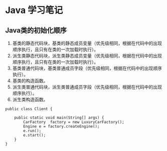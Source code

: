 # Java 学习笔记
## Java类的初始化顺序

1. 基类的静态代码块，基类的静态成员变量（优先级相同，根据在代码中的出现顺序执行，且只有在类的一次加载时执行）。
2. 派生类静态代码块，派生类静态成员变量（优先级相同，根据在代码中的出现顺序执行，且只有在类的一次加载时执行）。
3. 基类普通代码块，基类普通成员字段（优先级相同，根据在代码中的出现顺序执行）。
4. 基类的构造函数。
5. 派生类普通代码块，派生类普通成员字段（优先级相同，根据在代码中的出现顺序执行）。
6. 派生类构造函数。


```
public class Client {

    public static void main(String[] args) {
        CarFactory  factory = new LuxuryCarFactory();
        Engine e = factory.createEngine();
        e.run();
        e.start();
    }
}
```
